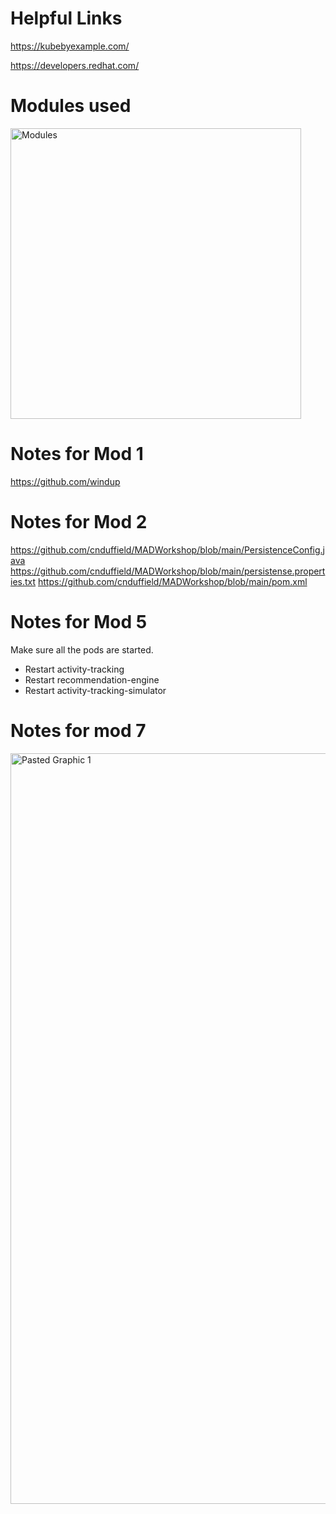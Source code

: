# Helpful Links
https://kubebyexample.com/

https://developers.redhat.com/

# Modules used
<img width="465" alt="Modules" src="https://github.com/cnduffield/MADWorkshop/assets/16171877/0069b6ed-4504-46db-b92b-006988b553dc">

# Notes for Mod 1
https://github.com/windup

# Notes for Mod 2
https://github.com/cnduffield/MADWorkshop/blob/main/PersistenceConfig.java
https://github.com/cnduffield/MADWorkshop/blob/main/persistense.properties.txt
https://github.com/cnduffield/MADWorkshop/blob/main/pom.xml

# Notes for Mod 5
Make sure all the pods are started. 
* Restart  activity-tracking
* Restart  recommendation-engine
* Restart  activity-tracking-simulator

# Notes for mod 7
<img width="1201" alt="Pasted Graphic 1" src="https://github.com/cnduffield/MADWorkshop/assets/16171877/75a794a9-93f7-4a02-94c6-f69342347943">

